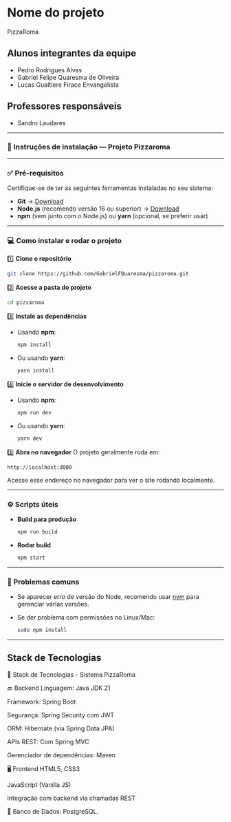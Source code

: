 # Nome do projeto
PizzaRoma

## Alunos integrantes da equipe

* Pedro Rodrigues Alves
* Gabriel Felipe Quaresma de Oliveira
* Lucas Gualtiere Firace Envangelista

## Professores responsáveis

* Sandro Laudares

---
### 🍕 **Instruções de instalação — Projeto Pizzaroma**
---

### ✅ Pré-requisitos

Certifique-se de ter as seguintes ferramentas instaladas no seu sistema:

* **Git** → [Download](https://git-scm.com/downloads)
* **Node.js** (recomendo versão 16 ou superior) → [Download](https://nodejs.org/)
* **npm** (vem junto com o Node.js) ou **yarn** (opcional, se preferir usar)

---

### 💻 Como instalar e rodar o projeto

1️⃣ **Clone o repositório**

```bash
git clone https://github.com/GabrielFQuaresma/pizzaroma.git
```

2️⃣ **Acesse a pasta do projeto**

```bash
cd pizzaroma
```

3️⃣ **Instale as dependências**

* Usando **npm**:

  ```bash
  npm install
  ```
* Ou usando **yarn**:

  ```bash
  yarn install
  ```

4️⃣ **Inicie o servidor de desenvolvimento**

* Usando **npm**:

  ```bash
  npm run dev
  ```
* Ou usando **yarn**:

  ```bash
  yarn dev
  ```

5️⃣ **Abra no navegador**
O projeto geralmente roda em:

```
http://localhost:3000
```

Acesse esse endereço no navegador para ver o site rodando localmente.

---

### ⚙️ Scripts úteis

* **Build para produção**

  ```bash
  npm run build
  ```
* **Rodar build**

  ```bash
  npm start
  ```

---

### 💬 Problemas comuns

* Se aparecer erro de versão do Node, recomendo usar [nvm](https://github.com/nvm-sh/nvm) para gerenciar várias versões.
* Se der problema com permissões no Linux/Mac:

  ```bash
  sudo npm install
  ```

---

## Stack de Tecnologias

🧾 Stack de Tecnologias - Sistema PizzaRoma

🔙 Backend
Linguagem: Java JDK 21

Framework: Spring Boot

Segurança: Spring Security com JWT

ORM: Hibernate (via Spring Data JPA)

APIs REST: Com Spring MVC

Gerenciador de dependências: Maven

🖥️ Frontend
HTML5, CSS3

JavaScript (Vanilla JS)

Integração com backend via chamadas REST

🧮 Banco de Dados:
PostgreSQL.

